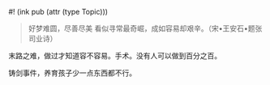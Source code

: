 #! (ink pub (attr (type Topic)))

> 好梦难圆，尽善尽美
> 看似寻常最奇崛，成如容易却艰辛。（宋•王安石•题张司业诗）

末路之难，做过才知道容不容易。手术。没有人可以做到百分之百。

铸剑事件，养育孩子少一点东西都不行。